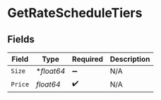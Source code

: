 # GetRateScheduleTiers


## Fields

| Field              | Type               | Required           | Description        |
| ------------------ | ------------------ | ------------------ | ------------------ |
| `Size`             | **float64*         | :heavy_minus_sign: | N/A                |
| `Price`            | *float64*          | :heavy_check_mark: | N/A                |